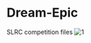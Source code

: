 # Dream-Epic
SLRC competition files
![1](https://user-images.githubusercontent.com/81348451/201829515-42a89ca7-8abf-4e33-96a5-b1415db61296.jpeg)
